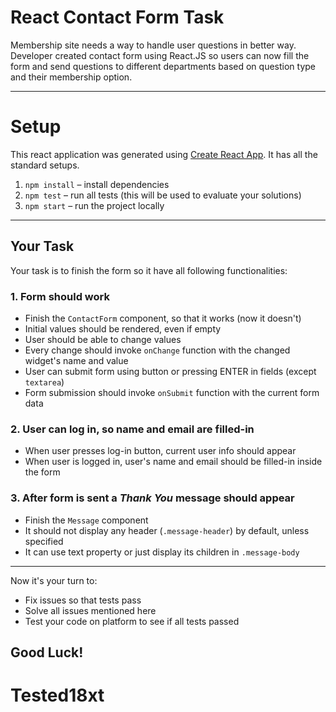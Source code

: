 # React Contact Form Task

Membership site needs a way to handle user questions in better way. Developer created contact form using React.JS so users can now fill the form and send questions to different departments based on question type and their membership option.

---

# Setup

This react application was generated using [Create React App](https://github.com/facebook/create-react-app). It has all the standard setups.

1. `npm install` – install dependencies
2. `npm test` – run all tests (this will be used to evaluate your solutions)
3. `npm start` – run the project locally

---

## Your Task
Your task is to finish the form so it have all following functionalities:

### 1. Form should work

- Finish the `ContactForm` component, so that it works (now it doesn't)
- Initial values should be rendered, even if empty
- User should be able to change values
- Every change should invoke `onChange` function with the changed widget's name and value
- User can submit form using button or pressing ENTER in fields (except `textarea`)
- Form submission should invoke `onSubmit` function with the current form data

### 2. User can log in, so name and email are filled-in

- When user presses log-in button, current user info should appear
- When user is logged in, user's name and email should be filled-in inside the form

### 3. After form is sent a _Thank You_ message should appear

- Finish the `Message` component
- It should not display any header (`.message-header`) by default, unless specified
- It can use text property or just display its children in `.message-body` 

---

Now it's your turn to:

- Fix issues so that tests pass
- Solve all issues mentioned here
- Test your code on platform to see if all tests passed

## Good Luck!
# Tested18xt

